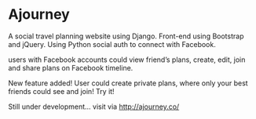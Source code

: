 Ajourney
========
A social travel planning website using Django. Front-end using Bootstrap and jQuery. Using Python social auth to connect with Facebook.

users with Facebook accounts could view friend’s plans, create, edit, join and share plans on Facebook timeline. 

New feature added! User could create private plans, where only your best friends could see and join! Try it!

Still under development... visit via http://ajourney.co/
